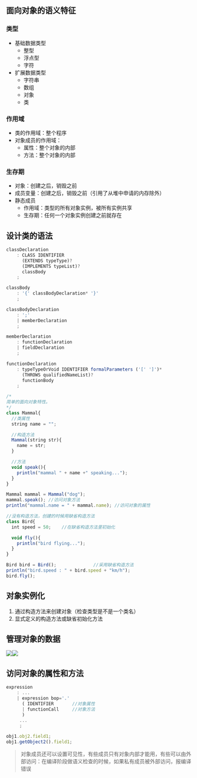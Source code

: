 ## 面向对象的语义特征

### 类型

- 基础数据类型
  - 整型
  - 浮点型
  - 字符
- 扩展数据类型
  - 字符串
  - 数组
  - 对象
  - 类

### 作用域

- 类的作用域：整个程序
- 对象成员的作用域：
  - 属性：整个对象的内部
  - 方法：整个对象的内部

### 生存期

- 对象：创建之后，销毁之前
- 成员变量：创建之后，销毁之前（引用了从堆中申请的内存除外）
- 静态成员
  - 作用域：类型的所有对象实例，被所有实例共享
  - 生存期：任何一个对象实例创建之前就存在

## 设计类的语法

```javascript
classDeclaration
    : CLASS IDENTIFIER
      (EXTENDS typeType)?
      (IMPLEMENTS typeList)?
      classBody
    ;

classBody
    : '{' classBodyDeclaration* '}'
    ;

classBodyDeclaration
    : ';'
    | memberDeclaration
    ;

memberDeclaration
    : functionDeclaration
    | fieldDeclaration
    ;

functionDeclaration
    : typeTypeOrVoid IDENTIFIER formalParameters ('[' ']')*
      (THROWS qualifiedNameList)?
      functionBody
    ;
```

```javascript
/*
简单的面向对象特性。
*/
class Mammal{
  //类属性
  string name = "";

  //构造方法
  Mammal(string str){
    name = str;
  }

  //方法
  void speak(){
    println("mammal " + name +" speaking...");
  }
}

Mammal mammal = Mammal("dog");
mammal.speak(); //访问对象方法
println("mammal.name = " + mammal.name); //访问对象的属性

//没有构造方法，创建的时候用缺省构造方法
class Bird{
  int speed = 50;    //在缺省构造方法里初始化

  void fly(){
    println("bird flying...");
  }
}

Bird bird = Bird();              //采用缺省构造方法
println("bird.speed : " + bird.speed + "km/h");
bird.fly();
```

## 对象实例化

1. 通过构造方法来创建对象（检查类型是不是一个类名）
2. 显式定义的构造方法或缺省初始化方法

## 管理对象的数据

![](https://blog-1252173264.cos.ap-shanghai.myqcloud.com/1644241227366-c196552d-55c1-440f-95bc-cf6c76ad7a7d.png)![](https://blog-1252173264.cos.ap-shanghai.myqcloud.com/1644241266803-c733baa2-a52b-4687-b2a9-0fd62995b28a.png)

## 访问对象的属性和方法

```javascript
expression
    : ...
    | expression bop='.'
      ( IDENTIFIER       //对象属性
      | functionCall     //对象方法
      )
     ...
     ;
```

```javascript
obj1.obj2.field1;
obj1.getObject2().field1;
```

> 对象成员还可以设置可见性，有些成员只有对象内部才能用，有些可以由外部访问：在编译阶段做语义检查的时候，如果私有成员被外部访问，报编译错误
